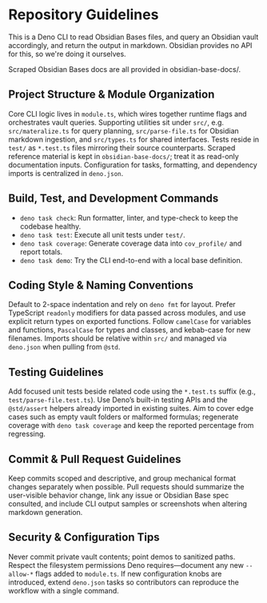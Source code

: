 # Repository Guidelines

This is a Deno CLI to read Obsidian Bases files, and query an Obsidian vault
accordingly, and return the output in markdown. Obsidian provides no API for
this, so we're doing it ourselves.

Scraped Obsidian Bases docs are all provided in obsidian-base-docs/.

## Project Structure & Module Organization

Core CLI logic lives in `module.ts`, which wires together runtime flags and
orchestrates vault queries. Supporting utilities sit under `src/`, e.g.
`src/materalize.ts` for query planning, `src/parse-file.ts` for Obsidian
markdown ingestion, and `src/types.ts` for shared interfaces. Tests reside in
`test/` as `*.test.ts` files mirroring their source counterparts. Scraped
reference material is kept in `obsidian-base-docs/`; treat it as read-only
documentation inputs. Configuration for tasks, formatting, and dependency
imports is centralized in `deno.json`.

## Build, Test, and Development Commands

- `deno task check`: Run formatter, linter, and type-check to keep the codebase
  healthy.
- `deno task test`: Execute all unit tests under `test/`.
- `deno task coverage`: Generate coverage data into `cov_profile/` and report
  totals.
- `deno task demo`: Try the CLI end-to-end with a local base definition.

## Coding Style & Naming Conventions

Default to 2-space indentation and rely on `deno fmt` for layout. Prefer
TypeScript `readonly` modifiers for data passed across modules, and use explicit
return types on exported functions. Follow `camelCase` for variables and
functions, `PascalCase` for types and classes, and kebab-case for new filenames.
Imports should be relative within `src/` and managed via `deno.json` when
pulling from `@std`.

## Testing Guidelines

Add focused unit tests beside related code using the `*.test.ts` suffix (e.g.,
`test/parse-file.test.ts`). Use Deno’s built-in testing APIs and the
`@std/assert` helpers already imported in existing suites. Aim to cover edge
cases such as empty vault folders or malformed formulas; regenerate coverage
with `deno task coverage` and keep the reported percentage from regressing.

## Commit & Pull Request Guidelines

Keep commits scoped and descriptive, and group mechanical format changes
separately when possible. Pull requests should summarize the user-visible
behavior change, link any issue or Obsidian Base spec consulted, and include CLI
output samples or screenshots when altering markdown generation.

## Security & Configuration Tips

Never commit private vault contents; point demos to sanitized paths. Respect the
filesystem permissions Deno requires—document any new `--allow-*` flags added to
`module.ts`. If new configuration knobs are introduced, extend `deno.json` tasks
so contributors can reproduce the workflow with a single command.
